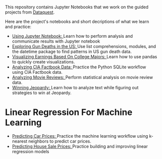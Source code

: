 This repository contains Jupyter Notebooks that we work on the guided projects from [Dataquest](https://www.dataquest.io).

Here are the project's notebooks and short decriptions of what we learn and practice:

- [Using Jupyter Notebook: ](https://github.com/quangddt/Projects-on-Dataquest/blob/master/Using_Jupyter_Notebook/Using_Jupyter.ipynb)Learn how to perform analysis and communicate results with Jupyter notebook
- [Exploring Gun Deaths in the US: ](https://github.com/quangddt/Projects-on-Dataquest/blob/master/Exploring_Gun_Deaths_in_the_US/Exploring_Gun_Deaths.ipynb)Use list comprehensions, modules, and the datetime package to find patterns in US gun death data.
- [Visualizing Earnings Based On College Majors: ](https://github.com/quangddt/Projects-on-Dataquest/blob/master/Visualizing_Earning_Based_On_College_Majors/Visualzing_Earnings.ipynb)Learn how to use pandas to quickly create visualizations.
- [Analyzing CIA Factbook Data: ](https://github.com/quangddt/Projects-on-Dataquest/blob/master/Analyzing_CIA_Factbook_Data_Using_SQLite_and_Python/Analyzing_CIA_Factbook.ipynb)Practice the Python SQLite workflow using CIA Factbook data.
- [Analyzing Movie Reviews: ](https://github.com/quangddt/Projects-on-Dataquest/blob/master/Analyzing_Movie_Reviews/Fandago_vs_Metacritic.ipynb)Perform statistical analysis on movie review data.
- [Winning Jeopardy: ](https://github.com/quangddt/Projects-on-Dataquest/blob/master/Winning_Jeopardy/Winning_Jeopardy.ipynb)Learn how to analyze text while figuring out strategies to win at Jeopardy.
# Linear Regression For Machine Learning
- [Predicting Car Prices: ](https://github.com/quangddt/Projects-on-Dataquest/blob/master/Predicting_Car_Prices/Predicting_Car_Prices.ipynb) Practice the machine learning workflow using k-nearest neighbors to predict car prices.
- [Predicting House Sale Prices: ](https://github.com/quangddt/Projects-on-Dataquest/blob/master/Predicting_House_Sale_Prices/Predicting_House_Sale_Prices.ipynb) Practice building and improving linear regression models
